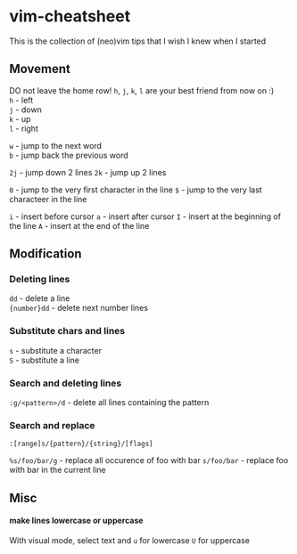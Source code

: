 # vim-cheatsheet
This is the collection of (neo)vim tips that I wish I knew when I started

## Movement
DO not leave the home row! `h`, `j`, `k`, `l` are your best friend from now on :) <br/>
`h` - left <br/>
`j` - down <br/>
`k` - up <br/>
`l` - right <br/>

`w` - jump to the next word <br/>
`b` - jump back the previous word <br/>

`2j` - jump down 2 lines
`2k` - jump up 2 lines

`0` - jump to the very first character in the line
`$` - jump to the very last characteer in the line

`i` - insert before cursor
`a` - insert after cursor
`I` - insert at the beginning of the line
`A` - insert at the end of the line

## Modification
### Deleting lines
`dd` - delete a line <br/>
`{number}dd` - delete next number lines <br/>

### Substitute chars and lines
`s` - substitute a character <br/>
`S` - substitute a line <br/>

### Search and deleting lines
`:g/<pattern>/d` - delete all lines containing the pattern

### Search and replace
`:[range]s/{pattern}/{string}/[flags]`

`%s/foo/bar/g` - replace all occurence of foo with bar 
`s/foo/bar` - replace foo with bar in the current line


## Misc
#### make lines lowercase or uppercase 
With visual mode, select text and `u` for lowercase `U` for uppercase
